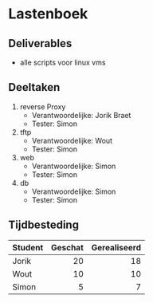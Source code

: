 # Lastenboek

## Deliverables

<!-- Som hier de concrete eindresultaten op die je voor deze opdracht moet opleveren. -->

- alle scripts voor linux vms 

## Deeltaken

<!-- Som hier de deeltaken voor deze opdracht op en duid voor elk een verantwoordelijke en tester aan. Vermeld ook afhankelijkheden tussen deeltaken als die er zijn. Elke deeltaak wordt een kaartje op het kanban-bord! -->

1. reverse Proxy
   - Verantwoordelijke: Jorik Braet<!-- Naam. -->
   - Tester: Simon<!-- Naam: iemand anders dan de verantwoordelijk! -->
2. tftp
   - Verantwoordelijke: Wout<!-- Naam. -->
   - Tester: Simon<!-- Naam: iemand anders dan de verantwoordelijk! -->
3. web 
   - Verantwoordelijke: Simon
   - Tester: Simon
4. db 
   - Verantwoordelijke: Simon
   - Tester: Simon
## Tijdbesteding

| Student       | Geschat | Gerealiseerd |
| :------------ | ------: | -----------: |
| Jorik |    20    |     18        |
| Wout |    10    |     10        |
| Simon |    5    |     7        |

<!-- Voeg na oplevering van de taak een schermafbeelding van rapport tijdbesteding voor deze taak toe. -->